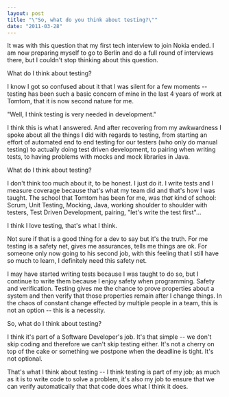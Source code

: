 ```yaml
---
layout: post
title: "\"So, what do you think about testing?\""
date: "2011-03-28"
---
```


It was with this question that my first tech interview to join Nokia ended. I am now preparing myself to go to Berlin and do a full round of interviews there, but I couldn't stop thinking about this question.

What do I think about testing?

I know I got so confused about it that I was silent for a few moments -- testing has been such a basic concern of mine in the last 4 years of work at Tomtom, that it is now second nature for me.

"Well, I think testing is very needed in development."

I think this is what I answered. And after recovering from my awkwardness I spoke about all the things I did with regards to testing, from starting an effort of automated end to end testing for our testers (who only do manual testing) to actually doing test driven development, to pairing when writing tests, to having problems with mocks and mock libraries in Java.

What do I think about testing?

I don't think too much about it, to be honest. I just do it. I write tests and I measure coverage because that's what my team did and that's how I was taught. The school that Tomtom has been for me, was _that_ kind of school: Scrum, Unit Testing, Mocking, Java, working shoulder to shoulder with testers, Test Driven Development, pairing, "let's write the test first"...

I think I love testing, that's what I think.

Not sure if that is a good thing for a dev to say but it's the truth. For me testing is a safety net, gives me assurances, tells me things are ok. For someone only now going to his second job, with this feeling that I still have so much to learn, I definitely need this safety net.

I may have started writing tests because I was taught to do so, but I continue to write them because I enjoy safety when programming. Safety and verification. Testing gives me the chance to prove properties about a system and then verify that those properties remain after I change things. In the chaos of constant change effected by multiple people in a team, this is not an option -- this is a necessity.

So, what do I think about testing?

I think it's part of a Software Developer's job. It's that simple -- we don't skip coding and therefore we can't skip testing either. It's not a cherry on top of the cake or something we postpone when the deadline is tight. It's not optional.

That's what I think about testing -- I think testing is part of my job; as much as it is to write code to solve a problem, it's also my job to ensure that we can verify automatically that that code does what I think it does.
